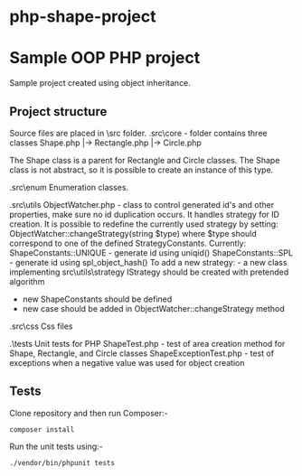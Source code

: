 # php-shape-project
Sample OOP PHP project
=======================

Sample project created using object inheritance.

Project structure
---------------

Source files are placed in \src folder.
.src\core - folder contains three classes 
Shape.php
|-> Rectangle.php
|-> Circle.php

The Shape class is a parent for Rectangle and Circle classes.
The Shape class is not abstract, so it is possible to create an instance of this type. 

.src\enum
Enumeration classes.

.src\utils
ObjectWatcher.php - class to control generated id's and other properties, make sure no id duplication occurs.
It handles strategy for ID creation. It is possible to redefine the currently used strategy by setting:
ObjectWatcher::changeStrategy(string $type)
where $type should correspond to one of the defined StrategyConstants.
Currently:
ShapeConstants::UNIQUE - generate id using uniqid()
ShapeConstants::SPL - generate id using spl_object_hash()
To add a new strategy:
	- a new class implementing src\utils\strategy IStrategy should be created with pretended algorithm
- new ShapeConstants should be defined
- new case should be added in ObjectWatcher::changeStrategy method

.src\css
Css files

.\tests
Unit tests for PHP
ShapeTest.php - test of area creation method for Shape, Rectangle, and Circle classes
ShapeExceptionTest.php - test of exceptions when a negative value was used for object creation

Tests
---------------

Clone repository and then run Composer:-

```
composer install
```

Run the unit tests using:-

```
./vendor/bin/phpunit tests
```